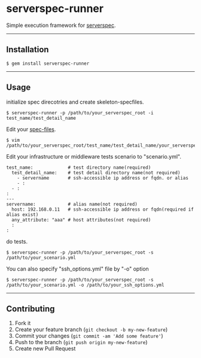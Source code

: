 serverspec-runner
======================

Simple execution framework for [serverspec](http://serverspec.org/).

----

## Installation

    $ gem install serverspec-runner

----

## Usage

initialize spec direcotries and create skeleton-specfiles.

    $ serverspec-runner -p /path/to/your_serverspec_root -i test_name/test_detail_name

Edit your [spec-files](http://serverspec.org/resource_types.html).

    $ vim  /path/to/your_serverspec_root/test_name/test_detail_name/your_serverspec_test.rb

Edit your infrastructure or middleware tests scenario to "scenario.yml".

```
test_name:             # test directory name(required)
  test_detail_name:    # test detail directory name(not required)
    - servername       # ssh-accessible ip address or fqdn. or alias
    - :
  - :
:
---
servername:            # alias name(not required)
  host: 192.168.0.11   # ssh-accessible ip address or fqdn(required if alias exist)
  any_attribute: "aaa" # host attributes(not required)
  :
:
```

do tests.

    $ serverspec-runner -p /path/to/your_serverspec_root -s /path/to/your_scenario.yml

You can also specify "ssh_options.yml" file by "-o" option

    $ serverspec-runner -p /path/to/your_serverspec_root -s /path/to/your_scenario.yml -o /path/to/your_ssh_options.yml

<!-- See details to [here](http://serverspec.org/) -->

----

## Contributing

1. Fork it
2. Create your feature branch (`git checkout -b my-new-feature`)
3. Commit your changes (`git commit -am 'Add some feature'`)
4. Push to the branch (`git push origin my-new-feature`)
5. Create new Pull Request
